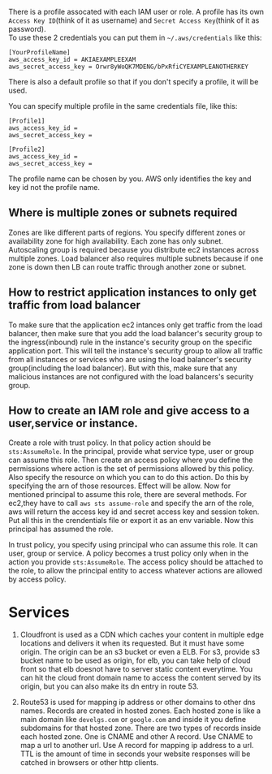 There is a profile assocated with each IAM user or role.
A profile has its own `Access Key ID`(think of it as username) and `Secret Access Key`(think of it as password).  
To use these 2 credentials you can put them in `~/.aws/credentials` like this:
```
[YourProfileName]
aws_access_key_id = AKIAEXAMPLEEXAM
aws_secret_access_key = Orwr8yWoQK7MDENG/bPxRfiCYEXAMPLEANOTHERKEY
```

There is also a default profile so that if you don't specify a profile, it will be used.

You can specify multiple profile in the same credentials file, like this:
```
[Profile1]
aws_access_key_id =
aws_secret_access_key = 

[Profile2]
aws_access_key_id =
aws_secret_access_key = 
```

The profile name can be chosen by you. AWS only identifies the key and key id not the profile name.


## Where is multiple zones or subnets required
Zones are like different parts of regions. You specify different zones or availability zone for high availability. 
Each zone has only subnet.
Autoscaling group is required because you distribute ec2 instances across multiple zones.
Load balancer also requires multiple subnets because if one zone is down then LB can route traffic through another zone or subnet.

## How to restrict application instances to only get traffic from load balancer

To make sure that the application ec2 intances only get traffic from the load balancer, then make sure that you add the load balancer's security group to the ingress(inbound) rule in the instance's security group on the specific application port. 
This will tell the instance's security group to allow all traffic from all instances or services who are using the load balancer's security group(including the load balancer). But with this, make sure that any malicious instances are not configured with the load balancers's security group. 


## How to create an IAM role and give access to a user,service or instance.

Create a role with trust policy. In that policy action should be `sts:AssumeRole`. In the principal, provide what service type, user or group can assume this role. Then create an access policy where you define the permissions where action is the set of permissions allowed by this policy. Also specify the resource on which you can to do this action. Do this by specifying the arn of those resources. Effect will be allow. Now for mentioned principal to assume this role, there are several methods. For ec2,they have to call `aws sts assume-role` and specify the arn of the role, aws will return the access key id and secret access key and session token. Put all this in the crendentials file or export it as an env variable. Now this principal has assumed the role.


In trust policy, you specify using principal who can assume this role. It can user, group or service.
A policy becomes a trust policy only when in the action you provide `sts:AssumeRole`.
The access policy should be attached to the role, to allow the principal entity to access whatever actions are allowed by access policy.


# Services

1. Cloudfront is used as a CDN which caches your content in multiple edge locations and delivers it when its requested. But it must have some origin. The origin can be an s3 bucket or even a ELB. For s3, provide s3 bucket name to be used as origin, for elb, you can take help of cloud front so that elb doesnot have to server static content everytime. You can hit the cloud front domain name to access the content served by its origin, but you can also make its dn entry in route 53.

2. Route53 is used for mapping ip address or other domains to other dns names. Records are created in hosted zones. Each hosted zone is like a main domain like `develgs.com` or `google.com` and inside it you define subdomains for that hosted zone. There are two types of records inside each hosted zone. One is CNAME and other A record. Use CNAME to map a url to another url. Use A record for mapping ip address to a url. TTL is the amount of time in seconds your website responses will be catched in browsers or other http clients.
